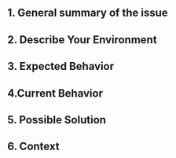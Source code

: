 ## 1. General summary of the issue

<!--

Please provide a descriptive title of the issue in the field 'Title' too.

Please be aware that Pester version 3.4.0 - which is shipped with Windows 10 and Windows Server 2016 - is not supported anymore.

Please update Pester - before submitting a bug report - and retest your code under the newest version of Pester.

[Full installation and update guide](https://github.com/pester/Pester/wiki/Installation-and-Update).

-->

## 2. Describe Your Environment

<!--

If you would like to submit a bug report, please provide the output of a code provided below.

If you would like write about anything else - like a feature request - feel free to remove a provided template text.

Operating System, Pester version, and PowerShell version:

```powershell
$bugReport = &{
    $p = Get-Module -Name Pester | Select-Object -First 1
    "Pester version     : " + $p.Version + " " + $p.Path
    "PowerShell version : " + $PSVersionTable.PSVersion
    "OS version         : " + [System.Environment]::OSVersion.VersionString
}
$bugReport
$bugReport | clip
```

If you use Pester from a folder not included in the Env:PSModulePath please change a provided code accordingly.

-->

## 3. Expected Behavior

<!--

If you're describing a bug, tell us what should happen.

If you're suggesting a change/improvement, tell us how it should work. Mainly what the proposed feature is, why it is useful, and what dependencies (if any) it has. It would also be great if you added one or two examples of real-world usage if you have any.

-->

## 4.Current Behavior

<!--

If describing a bug, tell us what happens instead of the expected behavior.

If suggesting a change/improvement, explain the difference between the current behavior.
What is an example of the current behavior to reproduce?

Please remember that you can limit Pester output behavior using the `-Show` parameter.

-->

## 5. Possible Solution

<!--

Have a solution in mind?

https://github.com/pester/Pester/wiki/Contributing-to-Pester has detailed instructions on how to contribute.

-->

## 6. Context

<!--

How has this issue affected you? What are you trying to accomplish?

-->